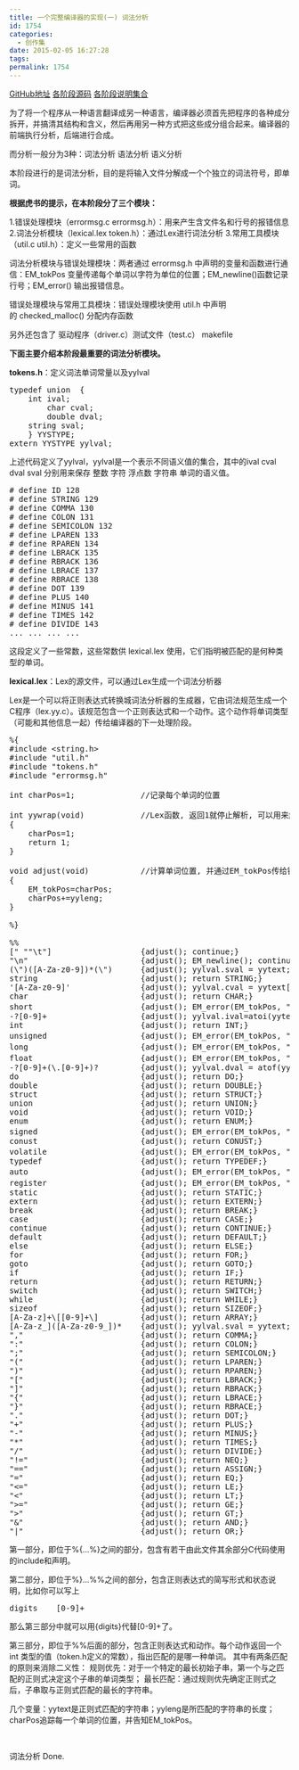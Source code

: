 ```yaml
---
title: 一个完整编译器的实现(一) 词法分析
id: 1754
categories:
  - 创作集
date: 2015-02-05 16:27:28
tags:
permalink: 1754
---
```


[GitHub地址](https://github.com/DIYgod/Compiler) [各阶段源码](http://www.anotherhome.net/file/compiler/) [各阶段说明集合](http://www.anotherhome.net/1751)

为了将一个程序从一种语言翻译成另一种语言，编译器必须首先把程序的各种成分拆开，并搞清其结构和含义，然后再用另一种方式把这些成分组合起来。编译器的前端执行分析，后端进行合成。

而分析一般分为3种：词法分析 语法分析 语义分析

本阶段进行的是词法分析，目的是将输入文件分解成一个个独立的词法符号，即单词。

**根据虎书的提示，在本阶段分了三个模块：**

1.错误处理模块（errormsg.c errormsg.h）：用来产生含文件名和行号的报错信息
2.词法分析模块（lexical.lex token.h）：通过Lex进行词法分析
3.常用工具模块（util.c util.h）：定义一些常用的函数

词法分析模块与错误处理模块：两者通过 errormsg.h 中声明的变量和函数进行通信：EM_tokPos 变量传递每个单词以字符为单位的位置；EM_newline()函数记录行号；EM_error() 输出报错信息。

错误处理模块与常用工具模块：错误处理模块使用 util.h 中声明的 checked_malloc() 分配内存函数

另外还包含了 驱动程序（driver.c）测试文件（test.c） makefile<!--more-->

**下面主要介绍本阶段最重要的词法分析模块。**

**tokens.h**：定义词法单词常量以及yylval
<pre class="lang:default decode:true">typedef union  {
	int ival;
    	char cval;
    	double dval;
	string sval;
	} YYSTYPE;
extern YYSTYPE yylval;</pre>
上述代码定义了yylval，yylval是一个表示不同语义值的集合，其中的ival cval dval sval 分别用来保存 整数 字符 浮点数 字符串 单词的语义值。
<pre class="lang:default decode:true "># define ID 128
# define STRING 129
# define COMMA 130
# define COLON 131
# define SEMICOLON 132
# define LPAREN 133
# define RPAREN 134
# define LBRACK 135
# define RBRACK 136
# define LBRACE 137
# define RBRACE 138
# define DOT 139
# define PLUS 140
# define MINUS 141
# define TIMES 142
# define DIVIDE 143
... ... ... ...</pre>
这段定义了一些常数，这些常数供 lexical.lex 使用，它们指明被匹配的是何种类型的单词。

**lexical.lex**：Lex的源文件，可以通过Lex生成一个词法分析器

Lex是一个可以将正则表达式转换城词法分析器的生成器，它由词法规范生成一个C程序（lex.yy.c）。该规范包含一个正则表达式和一个动作。这个动作将单词类型（可能和其他信息一起）传给编译器的下一处理阶段。
<pre class="lang:default decode:true ">%{
#include &lt;string.h&gt;
#include "util.h"
#include "tokens.h"
#include "errormsg.h"

int charPos=1;              //记录每个单词的位置

int yywrap(void)            //Lex函数, 返回1就停止解析, 可以用来解析多个文件
{
    charPos=1;
    return 1;
}

void adjust(void)           //计算单词位置, 并通过EM_tokPos传给错误信息模块
{
    EM_tokPos=charPos;
    charPos+=yyleng;
}

%}

%%
[" ""\t"]                   {adjust(); continue;}
"\n"                        {adjust(); EM_newline(); continue;}
(\")([A-Za-z0-9])*(\")      {adjust(); yylval.sval = yytext; return STRING_V;}
string                      {adjust(); return STRING;}
'[A-Za-z0-9]'               {adjust(); yylval.cval = yytext[1]; return CHAR_V;}
char                        {adjust(); return CHAR;}
short                       {adjust(); EM_error(EM_tokPos, "暂不支持short类型");}
-?[0-9]+                    {adjust(); yylval.ival=atoi(yytext); return INT_V;}
int                         {adjust(); return INT;}
unsigned                    {adjust(); EM_error(EM_tokPos, "暂不支持unsigned类型");}
long                        {adjust(); EM_error(EM_tokPos, "暂不支持long类型");}
float                       {adjust(); EM_error(EM_tokPos, "暂不支持float类型");}
-?[0-9]+(\.[0-9]+)?         {adjust(); yylval.dval = atof(yytext); return DOUBLE_V;}
do                          {adjust(); return DO;}
double                      {adjust(); return DOUBLE;}
struct                      {adjust(); return STRUCT;}
union                       {adjust(); return UNION;}
void                        {adjust(); return VOID;}
enum                        {adjust(); return ENUM;}
signed                      {adjust(); EM_error(EM_tokPos, "暂不支持signed类型");}
conust                      {adjust(); return CONUST;}
volatile                    {adjust(); EM_error(EM_tokPos, "暂不支持volatile");}
typedef                     {adjust(); return TYPEDEF;}
auto                        {adjust(); EM_error(EM_tokPos, "暂不支持auto");}
register                    {adjust(); EM_error(EM_tokPos, "暂不支持register");}
static                      {adjust(); return STATIC;}
extern                      {adjust(); return EXTERN;}
break                       {adjust(); return BREAK;}
case                        {adjust(); return CASE;}
continue                    {adjust(); return CONTINUE;}
default                     {adjust(); return DEFAULT;}
else                        {adjust(); return ELSE;}
for                         {adjust(); return FOR;}
goto                        {adjust(); return GOTO;}
if                          {adjust(); return IF;}
return                      {adjust(); return RETURN;}
switch                      {adjust(); return SWITCH;}
while                       {adjust(); return WHILE;}
sizeof                      {adjust(); return SIZEOF;}
[A-Za-z]+\[[0-9]+\]         {adjust(); return ARRAY;}
[A-Za-z_]([A-Za-z0-9_])*    {adjust(); yylval.sval = yytext; return ID;}
","                         {adjust(); return COMMA;}
":"                         {adjust(); return COLON;}
";"                         {adjust(); return SEMICOLON;}
"("                         {adjust(); return LPAREN;}
")"                         {adjust(); return RPAREN;}
"["                         {adjust(); return LBRACK;}
"]"                         {adjust(); return RBRACK;}
"{"                         {adjust(); return LBRACE;}
"}"                         {adjust(); return RBRACE;}
"."                         {adjust(); return DOT;}
"+"                         {adjust(); return PLUS;}
"-"                         {adjust(); return MINUS;}
"*"                         {adjust(); return TIMES;}
"/"                         {adjust(); return DIVIDE;}
"!="                        {adjust(); return NEQ;}
"=="                        {adjust(); return ASSIGN;}
"="                         {adjust(); return EQ;}
"&lt;="                        {adjust(); return LE;}
"&lt;"                         {adjust(); return LT;}
"&gt;="                        {adjust(); return GE;}
"&gt;"                         {adjust(); return GT;}
"&amp;"                         {adjust(); return AND;}
"|"                         {adjust(); return OR;}</pre>
第一部分，即位于%{...%}之间的部分，包含有若干由此文件其余部分C代码使用的include和声明。

第二部分，即位于%}...%%之间的部分，包含正则表达式的简写形式和状态说明，比如你可以写上
<pre class="lang:default decode:true ">digits    [0-9]+</pre>
那么第三部分中就可以用{digits}代替[0-9]+了。

第三部分，即位于%%后面的部分，包含正则表达式和动作。每个动作返回一个 int 类型的值（token.h定义的常数），指出匹配的是哪一种单词。
其中有两条匹配的原则来消除二义性：
规则优先：对于一个特定的最长初始子串，第一个与之匹配的正则式决定这个子串的单词类型；
最长匹配：通过规则优先确定正则式之后，子串取与正则式匹配的最长的字符串。

几个变量：yytext是正则式匹配的字符串；yyleng是所匹配的字符串的长度；charPos追踪每一个单词的位置，并告知EM_tokPos。

&nbsp;

词法分析 Done.